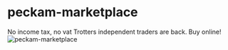 # peckam-marketplace
No income tax, no vat
Trotters independent traders are back. Buy online!
![peckam-marketplace](https://user-images.githubusercontent.com/77343092/178101172-951d8a21-c2ba-471f-8281-a8e5dd9e9df8.jpg)
